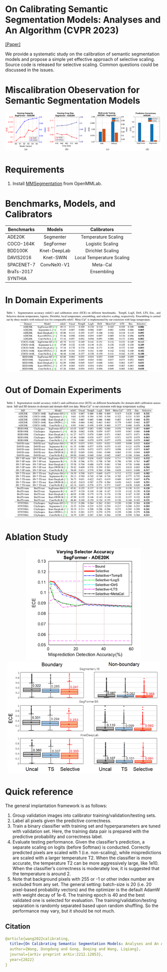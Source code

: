 
# On Calibrating Semantic Segmentation Models: Analyses and An Algorithm (CVPR 2023)
[\[Paper\]](https://arxiv.org/pdf/2212.12053.pdf)

We provide a systematic study on the calibration of semantic segmentation models and propose a simple yet effective approach of selective scaling. Source code is released for selective scaling. Common questions could be discussed in the issues.

# Miscalibration Obeservation for Semantic Segmentation Models 
![alt text][miscalibration]

[miscalibration]: https://github.com/dwang181/selectivecal/blob/main/Figures/miscalibration.PNG

# Requirements

1. Install [MMSegmentation](https://github.com/open-mmlab/mmsegmentation/blob/main/README.md) from OpenMMLab.

# Benchmarks, Models, and Calibrators

| Benchmarks        | Models          | Calibrators |
| ------------- |:-------------:| :-----:|
| ADE20K     | Segmenter |  Temperature Scaling|
| COCO-164K      | SegFormer      |  Logistic Scaling |
| BDD100K | Knet-DeepLab      | Dirichlet Scaling  |
| DAVIS2016 | Knet-SWIN      | Local Temperature Scaling |
| SPACENET-7 | ConvNeXt-V1      | Meta-Cal |
| BraTs-2017 |      | Ensembling |
| SYNTHIA |


# In Domain Experiments
![alt text][indomain]

[indomain]: https://github.com/dwang181/selectivecal/blob/main/Figures/InDomain.PNG

# Out of Domain Experiments
![alt text][outofdomain]

[outofdomain]: https://github.com/dwang181/selectivecal/blob/main/Figures/OutOfDomain.PNG

# Ablation Study
<p align="center">
<img src="https://github.com/dwang181/selectivecal/blob/main/Figures/CalibratorSensitivity.PNG" height="359">
<img src="https://github.com/dwang181/selectivecal/blob/main/Figures/AblationBoundary.png" width="491" height="359" />
</p>

# Quick reference

The general implantation framework is as follows:
1.	Group validation images into calibrator training/validation/testing sets.
2.	Label all pixels given the predictive correctness. 
3.	Train a binary classifier with training set and hyperparameters are tuned with validation set. Here, the training data pair is prepared with the predictive probability and correctness label. 
4.	Evaluate testing performance. Given the classifier’s prediction, a separate scaling on logits (before Softmax) is conducted. Correctly predicted pixels are scaled with 1 (i.e. non-scaling), while mispredictions are scaled with a larger temperature T2. When the classifier is more accurate, the temperature T2 can be more aggressively large, like 1e10. When the classifier’s correctness is moderately low, it is suggested that the temperature is around 2.
5.	Note that background pixels with 255 or -1 or other index number are excluded from any set.
The general setting: batch-size is 20 (i.e. 20 pixel-based probability vectors) and the optimizer is the default AdamW with weight decay of 1e-6. The training epoch is 40 and the best validated one is selected for evaluation. The training/validation/testing separation is randomly separated based upon random shuffling. So the performance may vary, but it should be not much.


## Citation
```yaml
@article{wang2022calibrating,
  title={On Calibrating Semantic Segmentation Models: Analyses and An Algorithm},
  author={Wang, Dongdong and Gong, Boqing and Wang, Liqiang},
  journal={arXiv preprint arXiv:2212.12053},
  year={2022}
}
```
